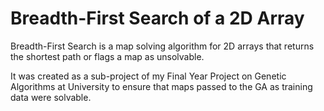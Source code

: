 # Breadth-First Search of a 2D Array
Breadth-First Search is a map solving algorithm for 2D arrays that returns the shortest path or flags a map as unsolvable.

It was created as a sub-project of my Final Year Project on Genetic Algorithms at University to ensure that maps passed to the GA as training data were solvable.
